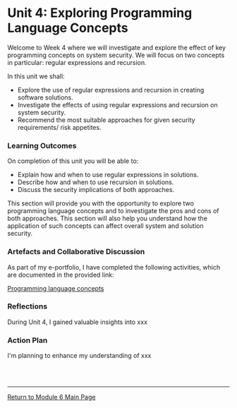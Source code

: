 # Unit 4: Exploring Programming Language Concepts

Welcome to Week 4 where we will investigate and explore the effect of key programming concepts on system security. We will focus on two concepts in particular: regular expressions and recursion.

In this unit we shall:
 - Explore the use of regular expressions and recursion in creating software solutions.
 - Investigate the effects of using regular expressions and recursion on system security.
 - Recommend the most suitable approaches for given security requirements/ risk appetites.

### Learning Outcomes
On completion of this unit you will be able to:
 - Explain how and when to use regular expressions in solutions.
 - Describe how and when to use recursion in solutions.
 - Discuss the security implications of both approaches.

This section will provide you with the opportunity to explore two programming language concepts and to investigate the pros and cons of both approaches. This section will also help you understand how the application of such concepts can affect overall system and solution security.

### Artefacts and Collaborative Discussion 
As part of my e-portfolio, I have completed the following activities, which are documented in the provided link:

[Programming language concepts](SSD_Unit04_Seminar.md)


### Reflections
During Unit 4, I gained valuable insights into xxx

### Action Plan
I'm planning to enhance my understanding of xxx

<br><br>

--- 

[Return to Module 6 Main Page](SSD_main.md)
